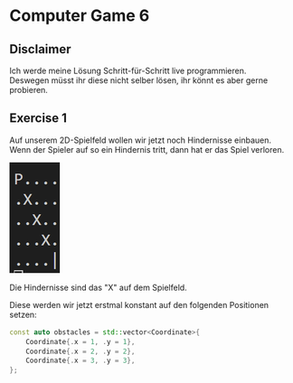 # Computer Game 6

## Disclaimer

Ich werde meine Lösung Schritt-für-Schritt live programmieren.  
Deswegen müsst ihr diese nicht selber lösen, ihr könnt es aber gerne probieren.

## Exercise 1

Auf unserem 2D-Spielfeld wollen wir jetzt noch Hindernisse einbauen.  
Wenn der Spieler auf so ein Hindernis tritt, dann hat er das Spiel verloren.

![Alt text](../media/Game6_1.png)

Die Hindernisse sind das "X" auf dem Spielfeld.

Diese werden wir jetzt erstmal konstant auf den folgenden Positionen setzen:

```cpp
const auto obstacles = std::vector<Coordinate>{
    Coordinate{.x = 1, .y = 1},
    Coordinate{.x = 2, .y = 2},
    Coordinate{.x = 3, .y = 3},
};
```
